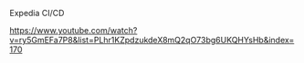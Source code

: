 Expedia CI/CD

https://www.youtube.com/watch?v=ry5GmEFa7P8&list=PLhr1KZpdzukdeX8mQ2qO73bg6UKQHYsHb&index=170
